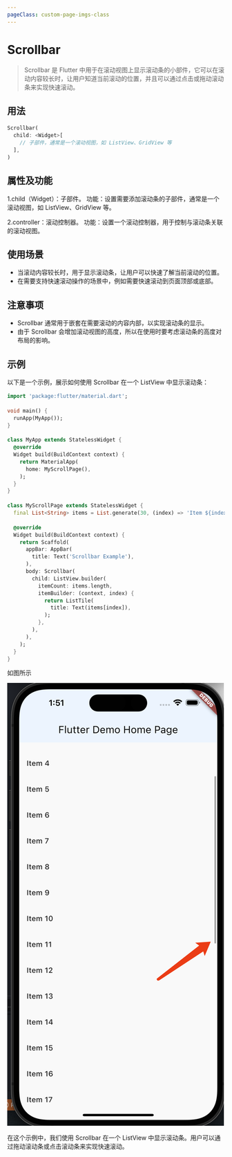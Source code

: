 ```yaml
---
pageClass: custom-page-imgs-class
---
```

# Scrollbar

> Scrollbar 是 Flutter 中用于在滚动视图上显示滚动条的小部件，它可以在滚动内容较长时，让用户知道当前滚动的位置，并且可以通过点击或拖动滚动条来实现快速滚动。

## 用法

```dart
Scrollbar(
  child: <Widget>[
    // 子部件，通常是一个滚动视图，如 ListView、GridView 等
  ],
)
```

## 属性及功能

1.child（Widget）：子部件。
功能：设置需要添加滚动条的子部件，通常是一个滚动视图，如 ListView、GridView 等。

2.controller：滚动控制器。
功能：设置一个滚动控制器，用于控制与滚动条关联的滚动视图。

## 使用场景

- 当滚动内容较长时，用于显示滚动条，让用户可以快速了解当前滚动的位置。
- 在需要支持快速滚动操作的场景中，例如需要快速滚动到页面顶部或底部。

## 注意事项

- Scrollbar 通常用于嵌套在需要滚动的内容内部，以实现滚动条的显示。
- 由于 Scrollbar 会增加滚动视图的高度，所以在使用时要考虑滚动条的高度对布局的影响。

## 示例

以下是一个示例，展示如何使用 Scrollbar 在一个 ListView 中显示滚动条：

```dart
import 'package:flutter/material.dart';

void main() {
  runApp(MyApp());
}

class MyApp extends StatelessWidget {
  @override
  Widget build(BuildContext context) {
    return MaterialApp(
      home: MyScrollPage(),
    );
  }
}

class MyScrollPage extends StatelessWidget {
  final List<String> items = List.generate(30, (index) => 'Item ${index + 1}');

  @override
  Widget build(BuildContext context) {
    return Scaffold(
      appBar: AppBar(
        title: Text('Scrollbar Example'),
      ),
      body: Scrollbar(
        child: ListView.builder(
          itemCount: items.length,
          itemBuilder: (context, index) {
            return ListTile(
              title: Text(items[index]),
            );
          },
        ),
      ),
    );
  }
}
```

如图所示

![Scrollbar-1](./imgs/Scrollbar-1.png)

在这个示例中，我们使用 Scrollbar 在一个 ListView 中显示滚动条。用户可以通过拖动滚动条或点击滚动条来实现快速滚动。
